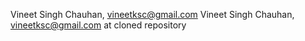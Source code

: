 Vineet Singh Chauhan, vineetksc@gmail.com
Vineet Singh Chauhan, vineetksc@gmail.com at cloned repository
